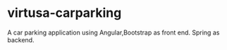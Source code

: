 # virtusa-carparking
A car parking application using Angular,Bootstrap as front end. Spring as backend.
